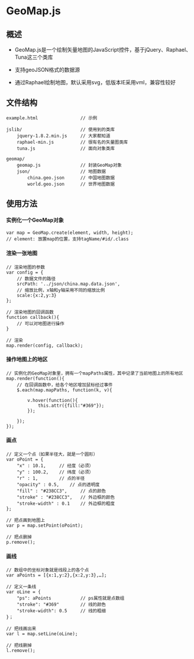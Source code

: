 # GeoMap.js

## 概述

* GeoMap.js是一个绘制矢量地图的JavaScript控件，基于jQuery、Raphael、Tuna这三个类库

* 支持geoJSON格式的数据源

* 通过Raphael绘制地图，默认采用svg，低版本IE采用vml，兼容性较好


## 文件结构
	
	example.html				// 示例
	
	jslib/						// 使用到的类库
		jquery-1.8.2.min.js		// 大家都知道
		raphael-min.js			// 很有名的矢量图类库
		tuna.js					// 面向对象类库
		
	geomap/						
		geomap.js				// 封装GeoMap对象
		json/					// 地图数据
			china.geo.json		// 中国地图数据
			world.geo.json		// 世界地图数据
	

## 使用方法

#### 实例化一个GeoMap对象
	
	var map = GeoMap.create(element, width, height);
	// element: 放置map的位置，支持tagName/#id/.class
	
#### 渲染一张地图

	// 渲染地图的参数
	var config = {
		// 数据文件的路径
		srcPath: '../json/china.map.data.json',
		// 缩放比例，x轴和y轴采用不同的缩放比例
		scale:{x:2,y:3}
	};
	
	// 渲染地图的回调函数
	function callback(){
		// 可以对地图进行操作
	}
	
	// 渲染
	map.render(config, callback);

#### 操作地图上的地区
	
	// 实例化的GeoMap对象里，拥有一个mapPaths属性，其中记录了当前地图上的所有地区
	map.render(function(){
		// 在回调函数中，给各个地区增加鼠标经过事件
		$.each(map.mapPaths, function(k, v){
			
			v.hover(function(){
				this.attr({fill:"#369"});
			});
			
		});
	});
	
	

#### 画点
	
	// 定义一个点（如果半径大，就是一个圆形）
	var oPoint = {
		"x" : 10.1,		// 经度（必须）
		"y" : 100.2,	// 纬度（必须）
		"r" : 1,		// 点的半径
		"opacity" : 0.5,	// 点的透明度
		"fill" : "#238CC3",		// 点的颜色
		"stroke" : "#238CC3",	// 外边框的颜色
		"stroke-width" : 0.1	// 外边框的粗度
	};
	
	// 把点画到地图上
	var p = map.setPoint(oPoint);	
	
	// 把点删掉
	p.remove();

	
#### 画线
	
	// 数组中的坐标对象就是线段上的各个点
	var aPoints = [{x:1,y:2},{x:2,y:3},…];
	
	// 定义一条线
	var oLine = {
		"ps": aPoints 			// ps属性就是点数组
		"stroke": "#369"		// 线的颜色
		"stroke-width": 0.5		// 线的粗细
	}；
	
	// 把线画出来
	var l = map.setLine(oLine);
	
	// 把线删掉
	l.remove();
	